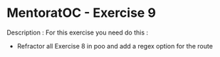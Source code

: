 # MentoratOC - Exercise 9

Description : For this exercise you need do this :

- Refractor all Exercise 8 in poo and add a regex option for the route